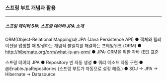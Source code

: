 <h3>스프링 부트 개념과 활용</h3>
<hr/>
<h5>스프링 데이터 5부: 스프링 데이터 JPA 소개</h5>

ORM(Object-Relational Mapping)과 JPA (Java Persistence API)
	● 객체와 릴레이션을 맵핑할 때 발생하는 개념적 불일치를 해결하는 프레임워크 (ORM)
	● http://hibernate.org/orm/what-is-an-orm/
	● JPA: ORM을 위한 자바 (EE) 표준

스프링 데이터 JPA
	● Repository 빈 자동 생성
	● 쿼리 메소드 자동 구현
	● @EnableJpaRepositories (스프링 부트가 자동으로 설정 해줌.)
	● SDJ -> JPA -> Hibernate -> Datasource